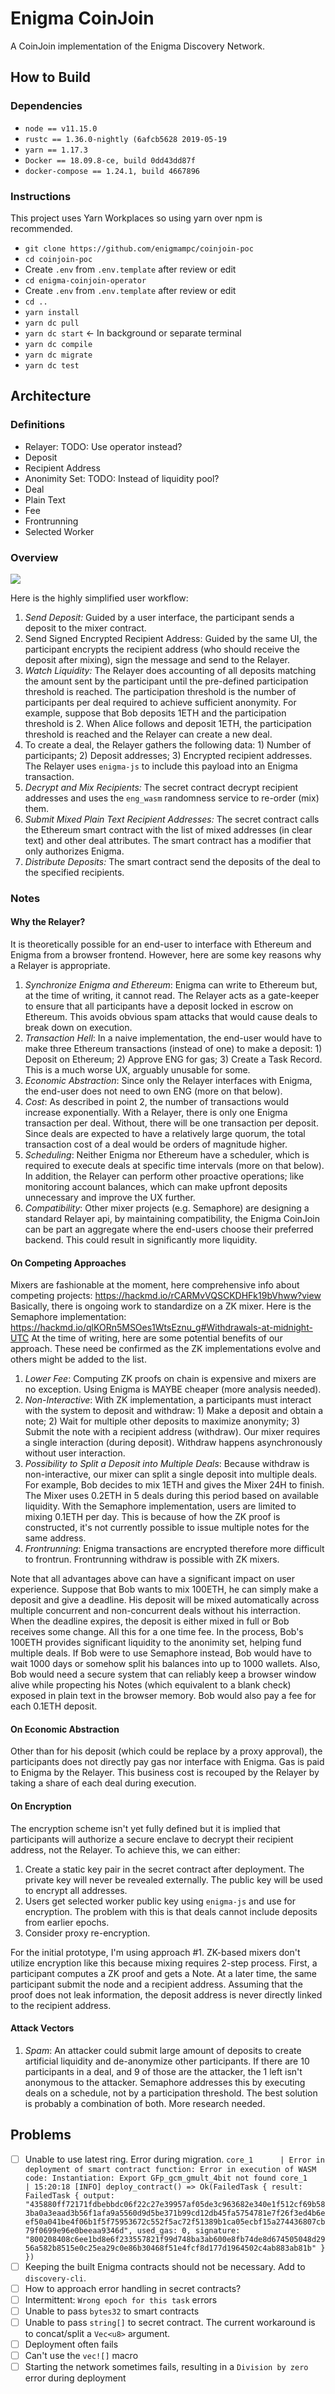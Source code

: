 # Enigma CoinJoin
A CoinJoin implementation of the Enigma Discovery Network.

## How to Build
### Dependencies
- `node == v11.15.0`
- `rustc == 1.36.0-nightly (6afcb5628 2019-05-19`
- `yarn == 1.17.3`
- `Docker == 18.09.8-ce, build 0dd43dd87f`
- `docker-compose == 1.24.1, build 4667896`

### Instructions
This project uses Yarn Workplaces so using yarn over npm is recommended.

- `git clone https://github.com/enigmampc/coinjoin-poc`
- `cd coinjoin-poc`
- Create `.env` from `.env.template` after review or edit
- `cd enigma-coinjoin-operator`
- Create `.env` from `.env.template` after review or edit
- `cd ..`
- `yarn install`
- `yarn dc pull`
- `yarn dc start` <- In background or separate terminal
- `yarn dc compile`
- `yarn dc migrate`
- `yarn dc test`

## Architecture
### Definitions
- Relayer: TODO: Use operator instead?
- Deposit
- Recipient Address
- Anonimity Set: TODO: Instead of liquidity pool? 
- Deal
- Plain Text
- Fee
- Frontrunning
- Selected Worker

### Overview

![](https://i.imgur.com/08lQQHN.png)

Here is the highly simplified user workflow:

1. *Send Deposit:* Guided by a user interface, the participant sends a deposit to the mixer contract. 
2. Send Signed Encrypted Recipient Address: Guided by the same UI, the participant encrypts the recipient address (who should receive the deposit after mixing), sign the message and send to the Relayer.
3. *Watch Liquidity:* The Relayer does accounting of all deposits matching the amount sent by the participant until the pre-defined participation threshold is reached. The participation threshold is the number of participants per deal required to achieve sufficient anonymity. For example, suppose that Bob deposits 1ETH and the participation threshold is 2. When Alice follows and deposit 1ETH, the participation threshold is reached and the Relayer can create a new deal. 
4. To create a deal, the Relayer gathers the following data: 1) Number of participants; 2) Deposit addresses; 3) Encrypted recipient addresses.  The Relayer uses `enigma-js` to include this payload into an Enigma transaction.
5. *Decrypt and Mix Recipients:* The secret contract decrypt recipient addresses and uses the `eng_wasm` randomness service to re-order (mix) them. 
6. *Submit Mixed Plain Text Recipient Addresses:* The secret contract calls the Ethereum smart contract with the list of mixed addresses (in clear text) and other deal attributes. The smart contract has a modifier that  only authorizes Enigma.
7. *Distribute Deposits:* The smart contract send the deposits of the deal to the specified recipients. 
   
### Notes
#### Why the Relayer?
It is theoretically possible for an end-user to interface with Ethereum and Enigma from a browser frontend. However, here are some key reasons why a Relayer is appropriate.

1. *Synchronize Enigma and Ethereum*: Enigma can write to Ethereum but, at the time of writing, it cannot read. The Relayer acts as a gate-keeper to ensure that all participants have a deposit locked in escrow on Ethereum. This avoids obvious spam attacks that would cause deals to break down on execution.
2. *Transaction Hell*: In a naive implementation, the end-user would have to make three Ethereum transactions (instead of one) to make a deposit: 1) Deposit on Ethereum; 2) Approve ENG for gas; 3) Create a Task Record. This is a much worse UX, arguably unusable for some.                 
3. *Economic Abstraction*: Since only the Relayer interfaces with Enigma, the end-user does not need to own ENG (more on that below).
4. *Cost*: As described in point 2, the number of transactions would increase exponentially. With a Relayer, there is only one Enigma transaction per deal. Without, there will be one transaction per deposit. Since deals are expected to have a relatively large quorum, the total transaction cost of a deal would be orders of magnitude higher.
5. *Scheduling*: Neither Enigma nor Ethereum have a scheduler, which is required to execute deals at specific time intervals (more on that below). In addition, the Relayer can perform other proactive operations; like monitoring account balances, which can make upfront deposits unnecessary and improve the UX further.                     
6. *Compatibility*: Other mixer projects (e.g. Semaphore) are designing a standard Relayer api, by maintaining compatibility, the Enigma CoinJoin can be part an aggregate where the end-users choose their preferred backend. This could result in significantly more liquidity.                        

#### On Competing Approaches
Mixers are fashionable at the moment, here comprehensive info about competing projects: <https://hackmd.io/rCARMvVQSCKDHFk19bVhww?view>  Basically, there is ongoing work to standardize on a ZK mixer.  Here is the Semaphore implementation: <https://hackmd.io/qlKORn5MSOes1WtsEznu_g#Withdrawals-at-midnight-UTC> At the time of writing, here are some potential benefits of our approach. These need be confirmed as the ZK implementations evolve and others might be added to the list.

1. *Lower Fee*: Computing ZK proofs on chain is expensive and mixers are no exception. Using Enigma is MAYBE cheaper (more analysis needed). 
2. *Non-Interactive*: With ZK implementation, a participants must interact with the system to deposit and withdraw: 1) Make a deposit and obtain  a note; 2) Wait for multiple other deposits to maximize anonymity; 3) Submit the note with a recipient address (withdraw). Our mixer requires a single interaction (during deposit). Withdraw happens asynchronously without user interaction. 
3. *Possibility to Split a Deposit into Multiple Deals*: Because withdraw is non-interactive, our mixer can split a single deposit into multiple deals. For example, Bob decides to mix 1ETH and gives the Mixer 24H to finish. The Mixer uses 0.2ETH in 5 deals during this period based on available liquidity. With the Semaphore implementation, users are limited to mixing 0.1ETH per day. This is because of how the ZK proof is constructed, it's not currently possible to issue multiple notes for the same address.
4. *Frontrunning*: Enigma transactions are encrypted therefore more difficult to frontrun. Frontrunning withdraw is possible with ZK mixers. 

Note that all advantages above can have a significant impact on user experience. Suppose that Bob wants to mix 100ETH, he can simply make a deposit and give a deadline. His deposit will be mixed automatically across multiple concurrent and non-concurrent deals without his interraction. When the deadline expires, the deposit is either mixed in full or Bob receives some change. All this for a one time fee. In the process, Bob's 100ETH provides significant liquidity to the anonimity set, helping fund multiple deals. If Bob were to use Semaphore instead, Bob would have to wait 1000 days or somehow split his balances into up to 1000 wallets. Also, Bob would need a secure system that can reliably keep a browser window alive while propecting his Notes (which equivalent to a blank check) exposed in plain text in the browser memory. Bob would also pay a fee for each 0.1ETH deposit. 

#### On Economic Abstraction
Other than for his deposit (which could be replace by a proxy approval), the participants does not directly pay gas nor interface with  Enigma. Gas is paid to Enigma by the Relayer. This business cost is recouped by the Relayer by taking a share of each deal during execution.

#### On Encryption
The encryption scheme isn't yet fully defined but it is implied that participants will authorize a secure enclave to decrypt their recipient address, not the Relayer. To achieve this, we can either:

1. Create a static key pair in the secret contract after deployment. The private key will never be revealed externally. The public key will be used to encrypt all addresses. 
2. Users get selected worker public key using `enigma-js` and use for encryption. The problem with this is that deals cannot include deposits from earlier epochs. 
3. Consider proxy re-encryption. 

For the initial prototype, I'm using approach #1. ZK-based mixers don't utilize encryption like this because mixing requires 2-step process. First, a participant computes a ZK proof and gets a Note. At a later time, the same participant submit the node and a recipient address. Assuming that the proof does not leak information, the deposit address is never directly linked to the recipient address.

#### Attack Vectors
1. *Spam*: An attacker could submit large amount of deposits to create artificial liquidity and de-anonymize other participants. If there are 10 participants in a deal, and 9 of those are the attacker, the 1 left isn't anonymous to the attacker. Semaphore addresses this by executing deals on a schedule, not by a participation threshold. The best solution is probably a combination of both. More research needed. 

## Problems
- [ ] Unable to use latest ring. Error during migration.
      ```
      core_1      | Error in deployment of smart contract function: Error in execution of WASM code: Instantiation: Export GFp_gcm_gmult_4bit not found
      core_1      | 15:20:18 [INFO] deploy_contract() => Ok(FailedTask { result: FailedTask { output: "435880ff72171fdbebbdc06f22c27e39957af05de3c963682e340e1f512cf69b583ba0a3eaad3b56f1afa9a5560d9d5be371b99cd12db45fa5754781e7f26f3ed4b6eef50a041be4f06b1f5f75953672c552f5ac72f51389b1ca05ecbf15a274436807cb79f0699e96e0beeaa9346d", used_gas: 0, signature: "800208408c6ee1bd8e6f233557821f99d748ba3ab600e8fb74de8d674505048d2956a582b8515e0c25ea29c0e86b30468f51e4fcf8d177d1964502c4ab883ab81b" } })
      ```
- [ ] Keeping the built Enigma contracts should not be necessary. Add to `discovery-cli`.
- [ ] How to approach error handling in secret contracts?
- [ ] Intermittent: `Wrong epoch for this task` errors      
- [ ] Unable to pass `bytes32` to smart contracts
- [ ] Unable to pass `string[]` to secret contract. The current workaround is to concat/split a `Vec<u8>` argument.
- [ ] Deployment often fails 
- [ ] Can't use the `vec![]` macro
- [ ] Starting the network sometimes fails, resulting in a `Division by zero` error during deployment
